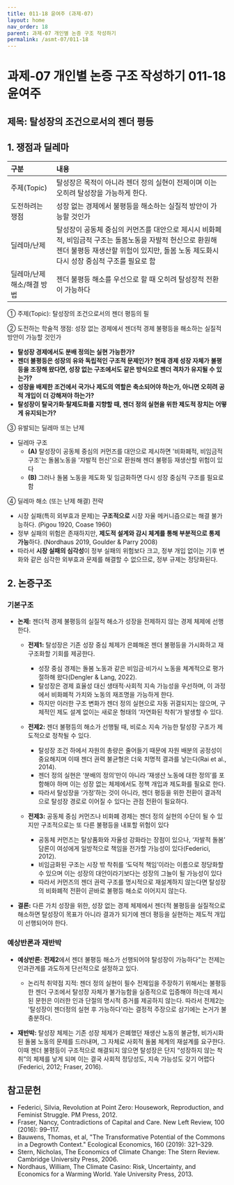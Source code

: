 ```yaml
---
title: 011-18 윤여주 (과제-07)
layout: home
nav_order: 18
parent: 과제-07 개인별 논증 구조 작성하기
permalink: /asmt-07/011-18
---
```


# 과제-07 개인별 논증 구조 작성하기 011-18 윤여주

## 제목: 탈성장의 조건으로서의 젠더 평등

## 1. 쟁점과 딜레마

| 구분 | 내용 |
|:---|:---|
| 주제(Topic) | 탈성장은 목적이 아니라 젠더 정의 실현이 전제이며 이는 오히려 탈성장을 가능하게 한다. |
| 도전하려는 쟁점 |성장 없는 경제에서 불평등을 해소하는 실질적 방안이 가능할 것인가 |
| 딜레마/난제 | 탈성장이 공동체 중심의 커먼즈를 대안으로 제시시 비화폐적, 비임금적 구조는 돌봄노동을 자발적 헌신으로 환원해 젠더 불평등 재생산할 위험이 있지만, 돌봄 노동 제도화시 다시 성장 중심적 구조를 필요로 함 |
| 딜레마/난제 해소/해결 방법 | 젠더 불평등 해소를 우선으로 할 때 오히려 탈성장적 전환이 가능하다|

① 주제(Topic): 탈성장의 조건으로서의 젠더 평등의 필

② 도전하는 학술적 쟁점: 성장 없는 경제에서 젠더적 경제 불평등을 해소하는 실질적 방안이 가능할 것인가 

- **탈성장 경제에서도 분배 정의는 실현 가능한가?**  
- **젠더 불평등은 성장의 유와 독립적인 구조적 문제인가? 현재 경제 성장 자체가 불평등을 조장해 왔다면, 성장 없는 구조에서도 같은 방식으로 젠더 격차가 유지될 수 있는가?**  
- **성장을 배제한 조건에서 국가나 제도의 역할은 축소되어야 하는가, 아니면 오히려 공적 개입이 더 강해져야 하는가?**
- **탈성장이 탈국가화·탈제도화를 지향할 때, 젠더 정의 실현을 위한 제도적 장치는 어떻게 유지되는가?**

③ 유발되는 딜레마 또는 난제

- 딜레마 구조
  - **(A)** 탈성장이 공동체 중심의 커먼즈를 대안으로 제시하면 '비화폐적, 비임금적 구조'는 돌봄노동을 '자발적 헌신'으로 환원해 젠더 불평등 재생산할 위험이 있다
  - **(B)** 그러나 돌봄 노동을 제도화 및 임금화하면 다시 성장 중심적 구조를 필요로 함 

④ 딜레마 해소 (또는 난제 해결) 전략

- 시장 실패(특히 외부효과 문제)는 **구조적으로** 시장 자율 메커니즘으로는 해결 불가능하다. (Pigou 1920, Coase 1960)
- 정부 실패의 위험은 존재하지만, **제도적 설계와 감시 체계를 통해 부분적으로 통제 가능**하다. (Nordhaus 2019, Goulder & Parry 2008)
- 따라서 **시장 실패의 심각성**이 정부 실패의 위험보다 크고, 정부 개입 없이는 기후 변화와 같은 심각한 외부효과 문제를 해결할 수 없으므로, 정부 규제는 정당화된다.

## 2. 논증구조

### 기본구조

- **논제:** 젠더적 경제 불평등의 실질적 해소가 성장을 전제하지 않는 경제 체제에 선행한다. 
  - **전제1:** 탈성장은 기존 성장 중심 체제가 은폐해온 젠더 불평등을 가시화하고 재구조화할 기회를 제공한다.
    - 성장 중심 경제는 돌봄 노동과 같은 비임금·비가시 노동을 체계적으로 평가절하해 왔다(Dengler & Lang, 2022).
    - 탈성장은 경제 효율성 대신 생태적·사회적 지속 가능성을 우선하며, 이 과정에서 비화폐적 가치와 노동의 재조명을 가능하게 한다.
    - 하지만 이러한 구조 변화가 젠더 정의 실현으로 자동 귀결되지는 않으며, 구체적인 제도 설계 없이는 새로운 형태의 ‘자연화된 착취’가 발생할 수 있다.
	
  - **전제2:** 젠더 불평등의 해소가 선행될 때, 비로소 지속 가능한 탈성장 구조가 제도적으로 정착될 수 있다.
    - 탈성장 조건 하에서 자원의 총량은 줄어들기 때문에 자원 배분의 공정성이 중요해지며 이때 젠더 권력 불균형은 더욱 치명적 결과를 낳는다(Rai et al., 2014).
    - 젠더 정의 실현은 ‘분배의 정의’만이 아니라 ‘재생산 노동에 대한 정의’를 포함해야 하며 이는 성장 없는 체제에서도 정책 개입과 제도화를 필요로 한다.
    - 따라서 탈성장을 ‘가정’하는 것이 아니라, 젠더 평등을 위한 전환이 결과적으로 탈성장 경로로 이어질 수 있다는 관점 전환이 필요하다.
  - **전제3:** 공동체 중심 커먼즈나 비화폐 경제는 젠더 정의 실현의 수단이 될 수 있지만 구조적으로는 또 다른 불평등을 내포할 위험이 있다
      - 공동체 커먼즈는 탈상품화와 자율성 강화라는 장점이 있으나, ‘자발적 돌봄’ 담론이 여성에게 일방적으로 책임을 전가할 가능성이 있다(Federici, 2012).
      - 비임금화된 구조는 시장 밖 착취를 ‘도덕적 책임’이라는 이름으로 정당화할 수 있으며 이는 성장의 대안이라기보다는 성장의 그늘이 될 가능성이 있다
      - 따라서 커먼즈의 젠더 권력 구조를 명시적으로 재설계하지 않는다면 탈성장의 비화폐적 전환이 곧바로 불평등 해소로 이어지지 않는다.

- **결론:** 다른 가치 성장을 위한, 성장 없는 경제 체제에서 젠더적 불평등을 실질적으로 해소하면 탈성장이 목표가 아니라 결과가 되기에 젠더 평등을 실현하는 제도적 개입이 선행되어야 한다. 

### 예상반론과 재반박

- **예상반론:** **전제2**에서 젠더 불평등 해소가 선행되어야 탈성장이 가능하다"는 전제는 인과관계를 과도하게 단선적으로 설정하고 있다.
  - 논리적 취약점 지적: 젠더 정의 실현이 필수 전제임을 주장하기 위해서는 불평등한 젠더 구조에서 탈성장 자체가 불가능함을 실증적으로 입증해야 하는데 제시된 문헌은 이러한 인과 단절의 명시적 증거를 제공하지 않는다. 따라서 전제2는 '탈성장이 젠더정의 실현 후 가능하다'라는 결정적 주장으로 삼기에는 논거가 불충분하다.

- **재반박:**  탈성장 체제는 기존 성장 체제가 은폐했던 재생산 노동의 불균형, 비가시화된 돌봄 노동의 문제를 드러내며, 그 자체로 사회적 돌봄 체계의 재설계를 요구한다. 이때 젠더 불평등이 구조적으로 해결되지 않으면 탈성장은 단지 “성장하지 않는 착취”의 체제를 낳게 되며 이는 결국 사회적 정당성도, 지속 가능성도 갖기 어렵다(Federici, 2012; Fraser, 2016).

## 참고문헌

- Federici, Silvia, Revolution at Point Zero: Housework, Reproduction, and Feminist Struggle. PM Press, 2012.
- Fraser, Nancy, Contradictions of Capital and Care. New Left Review, 100 (2016): 99–117.
- Bauwens, Thomas, et al, "The Transformative Potential of the Commons in a Degrowth Context."
Ecological Economics, 160 (2019): 321–329.
- Stern, Nicholas, The Economics of Climate Change: The Stern Review. Cambridge University Press, 2006.
- Nordhaus, William, The Climate Casino: Risk, Uncertainty, and Economics for a Warming World. Yale University Press, 2013.